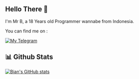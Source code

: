 ## Hello There 👋
I'm Mr B, a 18 Years old Programmer wannabe from Indonesia.

You can find me on :  

[![My Telegram](https://badges.aleen42.com/src/telegram.svg)](https://t.me/BrknPrjct)

## 📊 Github Stats
[![Bian's GitHub stats](https://github-readme-stats.vercel.app/api?username=brknprjct&count_private=true&include_all_commits=true&show_icons=true&theme=dracula)](https://github.com/brknprjct)
